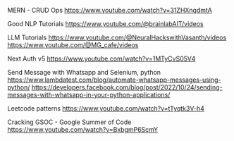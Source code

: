 MERN - CRUD Ops
https://www.youtube.com/watch?v=31ZHXnqdmtA

Good NLP Tutorials
https://www.youtube.com/@brainlabAIT/videos

LLM Tutorials
https://www.youtube.com/@NeuralHackswithVasanth/videos
https://www.youtube.com/@MG_cafe/videos

Next Auth v5
https://www.youtube.com/watch?v=1MTyCvS05V4

Send Message with Whatsapp and Selenium, python
https://www.lambdatest.com/blog/automate-whatsapp-messages-using-python/
https://developers.facebook.com/blog/post/2022/10/24/sending-messages-with-whatsapp-in-your-python-applications/

Leetcode patterns
https://www.youtube.com/watch?v=tTyqtk3V-h4

Cracking GSOC - Google Summer of Code
https://www.youtube.com/watch?v=BxbgmP6ScmY

